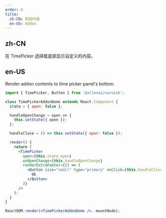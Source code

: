 ```yaml
---
order: 6
title:
  zh-CN: 附加内容
  en-US: Addon
---
```


## zh-CN

在 TimePicker 选择框底部显示自定义的内容。

## en-US

Render addon contents to time picker panel's bottom.

```jsx
import { TimePicker, Button } from '@allenai/varnish';

class TimePickerAddonDemo extends React.Component {
  state = { open: false };

  handleOpenChange = open => {
    this.setState({ open });
  };

  handleClose = () => this.setState({ open: false });

  render() {
    return (
      <TimePicker
        open={this.state.open}
        onOpenChange={this.handleOpenChange}
        renderExtraFooter={() => (
          <Button size="small" type="primary" onClick={this.handleClose}>
            Ok
          </Button>
        )}
      />
    );
  }
}

ReactDOM.render(<TimePickerAddonDemo />, mountNode);
```
